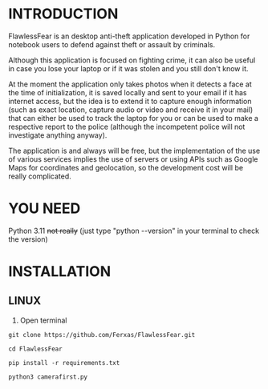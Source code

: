 # INTRODUCTION
FlawlessFear is an desktop anti-theft application developed in Python for notebook users to defend against theft or assault by criminals.

Although this application is focused on fighting crime, it can also be useful in case you lose your laptop or if it was stolen and you still don't know it.

At the moment the application only takes photos when it detects a face at the time of initialization, it is saved locally and sent to your email if it has internet access, but the idea is to extend it to capture enough information (such as exact location, capture audio or video and receive it in your mail) that can either be used to track the laptop for you or can be used to make a respective report to the police (although the incompetent police will not investigate anything anyway).

The application is and always will be free, but the implementation of the use of various services implies the use of servers or using APIs such as Google Maps for coordinates and geolocation, so the development cost will be really complicated.

# YOU NEED

Python 3.11 ~~not really~~ (just type "python --version" in your terminal to check the version)

# INSTALLATION

## LINUX

1. Open terminal

```
git clone https://github.com/Ferxas/FlawlessFear.git
```
```
cd FlawlessFear
```
```
pip install -r requirements.txt
```
```
python3 camerafirst.py
```